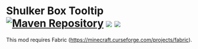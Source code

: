 Shulker Box Tooltip
[![Maven Repository](https://img.shields.io/maven-metadata/v/https/maven.misterpemodder.com/libs-release/com/misterpemodder/shulkerboxtooltip/maven-metadata.xml.svg)](https://maven.misterpemodder.com/libs-release/com/misterpemodder/shulkerboxtooltip)
[![](http://cf.way2muchnoise.eu/full_315811_downloads.svg)](https://minecraft.curseforge.com/projects/shulkerboxtooltip)
[![](http://cf.way2muchnoise.eu/versions/For%20MC_315811_all.svg)](https://minecraft.curseforge.com/projects/shulkerboxtooltip)
=========================

This mod requires Fabric (https://minecraft.curseforge.com/projects/fabric).

